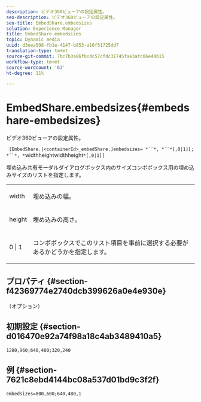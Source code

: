 ```yaml
---
description: ビデオ360ビューアの設定属性。
seo-description: ビデオ360ビューアの設定属性。
seo-title: EmbedShare.embedsizes
solution: Experience Manager
title: EmbedShare.embedsizes
topic: Dynamic media
uuid: d3eea508-fb1e-4147-b853-a16f51725dd7
translation-type: tm+mt
source-git-commit: 7bc7b3a86fbcdc57cfdc31745fae3afc06e44b15
workflow-type: tm+mt
source-wordcount: '63'
ht-degree: 11%

---
```



# EmbedShare.embedsizes{#embedshare-embedsizes}

ビデオ360ビューアの設定属性。

` [EmbedShare.|<containerId>_embedShare.]embedsizes= *``*, *``*[,0|1][; *``*, *`widthheightwidthheight`*[,0|1]]`

埋め込み共有モーダルダイアログボックス内のサイズコンボボックス用の埋め込みサイズのリストを指定します。

<table id="table_C616483932C2482CA9794DDD7313FD7C"> 
 <tbody> 
  <tr> 
   <td colname="col1"> <p> <span class="codeph"> <span class="varname"> width </span> </span> </p> </td> 
   <td colname="col2"> <p> 埋め込みの幅。 </p> </td> 
  </tr> 
  <tr> 
   <td colname="col1"> <p> <span class="codeph"> <span class="varname"> height </span> </span> </p> </td> 
   <td colname="col2"> <p>埋め込みの高さ。 </p> </td> 
  </tr> 
  <tr> 
   <td colname="col1"> <p> <span class="codeph"> 0 | 1 </span> </p> </td> 
   <td colname="col2"> <p> コンボボックスでこのリスト項目を事前に選択する必要があるかどうかを指定します。 </p> </td> 
  </tr> 
 </tbody> 
</table>

## プロパティ {#section-f42369774e2740dcb399626a0e4e930e}

（オプション）

## 初期設定 {#section-d016470e92a74f98a18c4ab3489410a5}

`1280,960;640,480;320,240`

## 例 {#section-7621c8ebd4144bc08a537d01bd9c3f2f}

```
embedsizes=800,600;640,480,1
```


